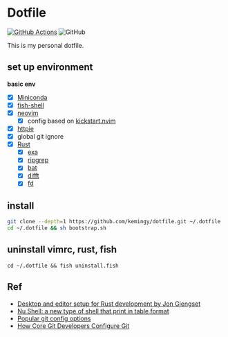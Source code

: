# Dotfile

[![GitHub Actions](https://github.com/kemingy/dotfile/workflows/CI/badge.svg)](https://github.com/kemingy/dotfile/actions)
![GitHub](https://img.shields.io/github/license/kemingy/dotfile)


This is my personal dotfile.

## set up environment

**basic env**

- [x] [Miniconda](https://docs.conda.io/en/latest/miniconda.html)
- [x] [fish-shell](https://fishshell.com)
- [x] [neovim](https://github.com/neovim/neovim)
  - [x] config based on [kickstart.nvim](https://github.com/nvim-lua/kickstart.nvim)
- [x] [httpie](https://github.com/jakubroztocil/httpie)
- [x] global git ignore
- [x] [Rust](https://www.rust-lang.org/)
  - [x] [exa](https://github.com/ogham/exa)
  - [x] [ripgrep](https://github.com/BurntSushi/ripgrep)
  - [x] [bat](https://github.com/sharkdp/bat)
  - [x] [difft](https://github.com/Wilfred/difftastic)
  - [x] [fd](https://github.com/sharkdp/fd)

## install

```sh
git clone --depth=1 https://github.com/kemingy/dotfile.git ~/.dotfile
cd ~/.dotfile && sh bootstrap.sh
```

## uninstall vimrc, rust, fish

`cd ~/.dotfile && fish uninstall.fish`

## Ref

* [Desktop and editor setup for Rust development by Jon Gjengset](https://youtu.be/ycMiMDHopNc)
* [Nu Shell: a new type of shell that print in table format](https://github.com/nushell/nushell)
* [Popular git config options](https://jvns.ca/blog/2024/02/16/popular-git-config-options/)
* [How Core Git Developers Configure Git](https://blog.gitbutler.com/how-git-core-devs-configure-git/)
